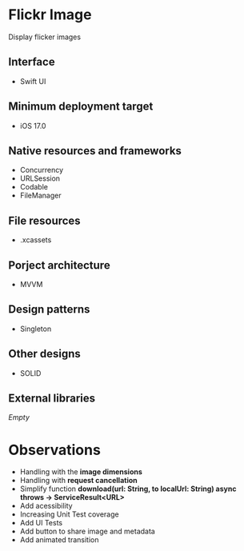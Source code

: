 
# Flickr Image
Display flicker images

## Interface
- Swift UI

## Minimum deployment target
- iOS 17.0

## Native resources and frameworks
- Concurrency
- URLSession
- Codable
- FileManager

## File resources
- .xcassets

## Porject architecture
- MVVM

## Design patterns 
- Singleton

## Other designs 
- SOLID

## External libraries
_Empty_

# Observations
- Handling with the **image dimensions**
- Handling with **request cancellation**
- Simplify function  **download(url: String, to localUrl: String) async throws -> ServiceResult\<URL\>** 
- Add acessibility
- Increasing Unit Test coverage
- Add UI Tests
- Add button to share image and metadata
- Add animated transition